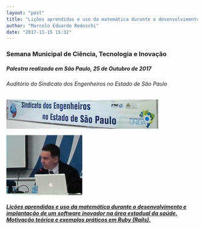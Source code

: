 ```yaml
---
layout: "post"
title: "Lições aprendidas e uso da matemática durante o desenvolvimento e implantação de um software inovador"
author: "Marcelo Eduardo Redoschi"
date: "2017-11-15 15:32"
---
```


### Semana Municipal de Ciência, Tecnologia e Inovação

##### Palestra realizada em São Paulo, 25 de Outubro de 2017

###### Auditório do Sindicato dos Engenheiros no Estado de São Paulo

![Auditório do Sindicato dos Engenheiros no Estado de São Paulo](images/seesp_auditorium.png)

![Photo Marcelo 25 Oct 17](images/photo_marcelo_talk_25_oct_17.png)

##### [Lições aprendidas e uso da matemática durante o desenvolvimento e implantação de um software inovador na área estadual da saúde. Motivação teórica e exemplos práticos em Ruby (Rails).](pdfs/licoes_aprendidas_e_uso_da_matematica.pdf)
